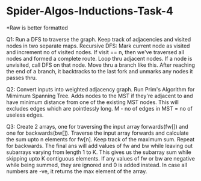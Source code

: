 # Spider-Algos-Inductions-Task-4
*Raw is better formatted

Q1:
Run a DFS to traverse the graph.
  Keep track of adjacencies and visited nodes in two separate maps.
  Recursive  DFS:
    Mark current node as visited and increment no of visited nodes.
    If visit == n, then we've traversed all nodes and formed a complete route.
    Loop thru adjacent nodes.
      If a node is unvisited, call DFS on that node. Move thru a branch like this.
      After reaching the end of a branch, it backtracks to the last fork and unmarks any nodes it passes thru.

Q2:
Convert inputs into weighted adjacency graph.
Run Prim's Algorithm for Mimimum Spanning Tree.
  Adds nodes to the MST if they're adjacent to and have minimum distance from one of the existing MST nodes. This will excludes edges which are pointlessly long.
M - no of edges in MST = no of useless edges.

Q3:
Create 2 arrays, one for traversing the input array forwards(fw[]) and one for backwards(bw[]).
Traverse the input array forwards and calculate the sum upto n elements for fw[n].
Keep track of the maximum sum.
Repeat for backwards.
The final ans will add values of fw and bw while leaving out subarrays varying from length 1 to K. This gives us the subarray sum while skipping upto K contiguous elements. 
  If any values of fw or bw are negative while being summed, they are ignored and 0 is added instead.
In case all numbers are -ve, it returns the max element of the array.  
